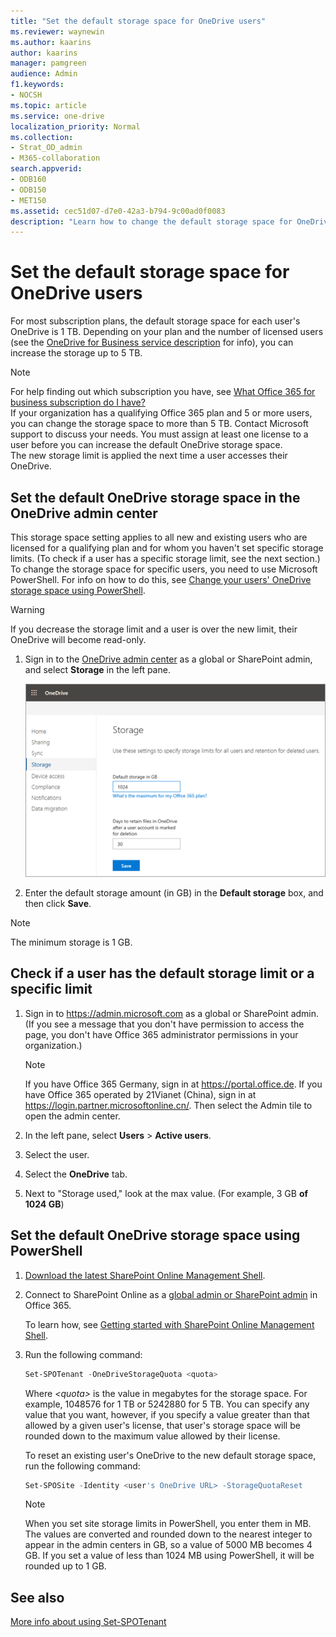 ```yaml
---
title: "Set the default storage space for OneDrive users"
ms.reviewer: waynewin
ms.author: kaarins
author: kaarins
manager: pamgreen
audience: Admin
f1.keywords:
- NOCSH
ms.topic: article
ms.service: one-drive
localization_priority: Normal
ms.collection: 
- Strat_OD_admin
- M365-collaboration
search.appverid:
- ODB160
- ODB150
- MET150
ms.assetid: cec51d07-d7e0-42a3-b794-9c00ad0f0083
description: "Learn how to change the default storage space for OneDrive users in the OneDrive admin center. "
---
```


# Set the default storage space for OneDrive users

For most subscription plans, the default storage space for each user's OneDrive is 1 TB. Depending on your plan and the number of licensed users (see the [OneDrive for Business service description](/office365/servicedescriptions/onedrive-for-business-service-description) for info), you can increase the storage up to 5 TB.
  
> [!NOTE]
> For help finding out which subscription you have, see [What Office 365 for business subscription do I have?](/office365/admin/admin-overview/what-subscription-do-i-have)<br> If your organization has a qualifying Office 365 plan and 5 or more users, you can change the storage space to more than 5 TB. Contact Microsoft support to discuss your needs. You must assign at least one license to a user before you can increase the default OneDrive storage space. <br>The new storage limit is applied the next time a user accesses their OneDrive.
  
## Set the default OneDrive storage space in the OneDrive admin center

This storage space setting applies to all new and existing users who are licensed for a qualifying plan and for whom you haven't set specific storage limits. (To check if a user has a specific storage limit, see the next section.) To change the storage space for specific users, you need to use Microsoft PowerShell. For info on how to do this, see [Change your users' OneDrive storage space using PowerShell](change-user-storage.md).

> [!WARNING]
> If you decrease the storage limit and a user is over the new limit, their OneDrive will become read-only.

1. Sign in to the [OneDrive admin center](https://admin.onedrive.com) as a global or SharePoint admin, and select **Storage** in the left pane.
    
    ![The Storage page of the OneDrive admin center](media/15942b88-2f71-4c85-87ec-eb14b88f8f93.png)
  
2. Enter the default storage amount (in GB) in the **Default storage** box, and then click **Save**.

> [!NOTE]
> The minimum storage is 1 GB.
    

  
## Check if a user has the default storage limit or a specific limit

1. Sign in to https://admin.microsoft.com as a global or SharePoint admin. (If you see a message that you don't have permission to access the page, you don't have Office 365 administrator permissions in your organization.)
    
    > [!NOTE]
    > If you have Office 365 Germany, sign in at https://portal.office.de. If you have Office 365 operated by 21Vianet (China), sign in at https://login.partner.microsoftonline.cn/. Then select the Admin tile to open the admin center.
    
2. In the left pane, select **Users** \> **Active users**.

3. Select the user.

4. Select the **OneDrive** tab.

5. Next to "Storage used," look at the max value. (For example, 3 GB **of 1024 GB**)
    
    
## Set the default OneDrive storage space using PowerShell

1. [Download the latest SharePoint Online Management Shell](https://go.microsoft.com/fwlink/p/?LinkId=255251).
    
2. Connect to SharePoint Online as a [global admin or SharePoint admin](/sharepoint/sharepoint-admin-role) in Office 365.

    To learn how, see [Getting started with SharePoint Online Management Shell](/powershell/sharepoint/sharepoint-online/connect-sharepoint-online).
    
3. Run the following command:
    
      ```PowerShell
      Set-SPOTenant -OneDriveStorageQuota <quota>
      ```

     Where  _\<quota\>_ is the value in megabytes for the storage space. For example, 1048576 for 1 TB or 5242880 for 5 TB. You can specify any value that you want, however, if you specify a value greater than that allowed by a given user's license, that user's storage space will be rounded down to the maximum value allowed by their license. 
    
    To reset an existing user's OneDrive to the new default storage space, run the following command:
    
      ```PowerShell
      Set-SPOSite -Identity <user's OneDrive URL> -StorageQuotaReset
      ```
   
    > [!NOTE]
    > When you set site storage limits in PowerShell, you enter them in MB. The values are converted and rounded down to the nearest integer to appear in the admin centers in GB, so a value of 5000 MB becomes 4 GB. If you set a value of less than 1024 MB using PowerShell, it will be rounded up to 1 GB.

## See also

[More info about using Set-SPOTenant](/powershell/module/sharepoint-online/set-spotenant)
